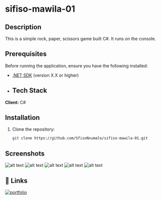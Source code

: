﻿# sifiso-mawila-01

## Description
This is a simple rock, paper, scissors game built C#. It runs on the console.

## Prerequisites
Before running the application, ensure you have the following installed:
- [.NET SDK](https://dotnet.microsoft.com/download) (version X.X or higher)

- ## Tech Stack
**Client:** C#

## Installation
1. Clone the repository:
   ```bash
   git clone https://github.com/SfisoNxumalo/sifiso-mawila-01.git

## Screenshots

![alt text](<Screenshot 2025-02-10 013815.png>) ![alt text](<Screenshot 2025-02-10 014031.png>) ![alt text](<Screenshot 2025-02-10 014048.png>) ![alt text](<Screenshot 2025-02-10 014105.png>) ![alt text](<Screenshot 2025-02-10 014129.png>)

## 🔗 Links
[![portfolio](https://img.shields.io/badge/my_portfolio-000?style=for-the-badge&logo=ko-fi&logoColor=white)](https://sfison.co.za/)



